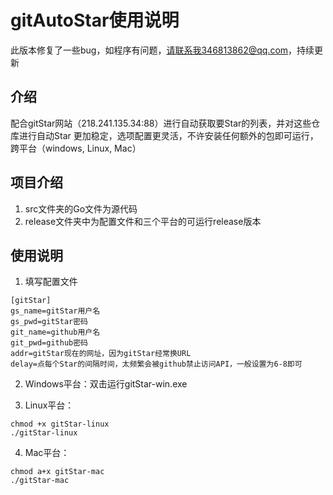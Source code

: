 # gitAutoStar使用说明

此版本修复了一些bug，如程序有问题，请联系我346813862@qq.com，持续更新

## 介绍

配合gitStar网站（218.241.135.34:88）进行自动获取要Star的列表，并对这些仓库进行自动Star
更加稳定，选项配置更灵活，不许安装任何额外的包即可运行，跨平台（windows, Linux, Mac）

## 项目介绍

1. src文件夹的Go文件为源代码
2. release文件夹中为配置文件和三个平台的可运行release版本

## 使用说明

1. 填写配置文件

```
[gitStar]
gs_name=gitStar用户名
gs_pwd=gitStar密码
git_name=github用户名
git_pwd=github密码
addr=gitStar现在的网址，因为gitStar经常换URL
delay=点每个Star的间隔时间，太频繁会被github禁止访问API，一般设置为6-8即可
```

2. Windows平台：双击运行gitStar-win.exe

3. Linux平台：

```
chmod +x gitStar-linux
./gitStar-linux
```

4. Mac平台：

```
chmod a+x gitStar-mac
./gitStar-mac
```
